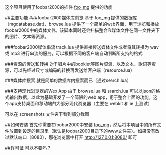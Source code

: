 ﻿这个项目使用了foobar2000的插件 [foo\_mg](https://github.com/oxyflour/foo_mg) 提供的功能

##主要功能
###foobar2000媒体库浏览
基于 foo\_mg 提供的数据库（mgdatabase.dat)，browse.lua 提供了一个简单的web界面，用于浏览和播放foobar2000中的媒体文件。该脚本同时还会扫描整合和媒体文件在同一文件夹下的图片、文本等资源。

###foobar2000媒体串流
track.lua 提供直接传送媒体文件或者将其转换为 wav 或 mp3 进行串流的服务，可以根据不同的客户端自动判断所支持的格式

###资源的传送和转换
对于唱片中的booklet等图片资源，以及文本、歌词等资源，可以先经过尺寸或编码的转换再发送给客户端（resource.lua）

###媒体库搜索
就是简单的数据库内搜索而已（通过search.lua）

###支持现代浏览器的Web App
由于 browse.lua 和 search.lua 可以以json的格式输出数据，以此为基础开发了一个简陋的web app，用于整合上面的功能。这个app支持桌面和移动端的大部分现代浏览器（主要在 webkit 和 ie 上测试）

可以在 screenshots 文件夹下看到部分截图


##如何安装
首先你需要在foobar2000中安装 [foo\_mg](https://github.com/oxyflour/foo_mg)，然后将本项目中的所有文件放置到设定的目录里（默认是foobar2000目录下的www文件夹）。如果没有改过默认端口（8080），那在浏览器中打开 http://127.0.0.1:8080/ 即可


##许可证
可以不要吗？
